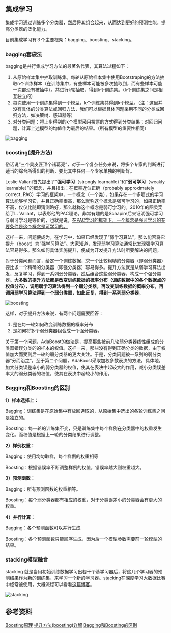 ## 集成学习

集成学习通过训练多个分类器，然后将其组合起来，从而达到更好的预测性能，提高分类器的泛化能力。

目前集成学习有３个主要框架：bagging、boosting、stacking。

### bagging套袋法

bagging是并行集成学习方法的最著名代表，其算法过程如下：

1. 从原始样本集中抽取训练集。每轮从原始样本集中使用Bootstraping的方法抽取n个训练样本（在训练集中，有些样本可能被多次抽取到，而有些样本可能一次都没有被抽中）。共进行k轮抽取，得到k个训练集。（k个训练集之间是相互独立的）
2. 每次使用一个训练集得到一个模型，k个训练集共得到k个模型。（注：这里并没有具体的分类算法或回归方法，我们可以根据具体问题采用不同的分类或回归方法，如决策树、感知器等）
3. 对分类问题：将上步得到的k个模型采用投票的方式得到分类结果；对回归问题，计算上述模型的均值作为最后的结果。（所有模型的重要性相同）

![bagging](https://i.loli.net/2020/05/25/6HXMElOCfYVqFha.png)

### boosting(提升方法)

俗话说“三个臭皮匠顶个诸葛亮”，对于一个复杂任务来说，将多个专家的判断进行适当的综合所得出的判断，要比其中任何一个专家单独的判断好。

 Leslie Valiant首先提出了“**强可学习**（strongly learnable）”和”**弱可学习**（weakly learnable）”的概念，并且指出：在概率近似正确（probably  approximately correct,  PAC）学习的框架中，一个概念（一个类），如果存在一个多项式的学习算法能够学习它，并且正确率很高，那么就称这个概念是强可学习的，如果正确率不高，仅仅比随即猜测略好，那么就称这个概念是弱可学习的。2010年的图灵奖给了L. Valiant，以表彰他的PAC理论。非常有趣的是Schapire后来证明强可学习与弱可学习是等价的，也就是说，<u>在PAC学习的框架下，一个概念是强可学习的充要条件是这个概念是可学习的。</u>

这样一来，问题便成为，在学习中，如果已经发现了“弱学习算法”，那么能否将它提升（boost）为”强学习算法”。大家知道，发现弱学习算法通常比发现强学习算法容易得多。那么如何具体实施提升，便成为开发提升方法时所要解决的问题。

对于分类问题而言，给定一个训练数据，求一个比较粗糙的分类器（即弱分类器）要比求一个精确的分类器（即强分类器）容易得多。提升方法就是从弱学习算法出发，反复学习，得到一系列弱分类器，然后组合这些弱分类器，构成一个强分类器。**大多数的提升方法都是改变训练数据的概率分布（训练数据中的各个数据点的权值分布），调用弱学习算法得到一个弱分类器，再改变训练数据的概率分布，再调用弱学习算法得到一个弱分类器，如此反复，得到一系列弱分类器**。

![boosting](https://i.loli.net/2020/05/25/7DzdFVx8GasNHRo.png)

这样，对于提升方法来说，有两个问题需要回答：

1. 是在每一轮如何改变训练数据的概率分布
2. 是如何将多个弱分类器组合成一个强分类器。

  关于第一个问题，AdaBoost的做法是，提高那些被前几轮弱分类器线性组成的分类器错误分类的的样本的权值。这样一来，那些没有得到正确分类的数据，由于权值加大而受到后一轮的弱分类器的更大关注。于是，分类问题被一系列的弱分类器”分而治之”。至于第二个问题，AdaBoost采取加权多数表决的方法。具体地，加大分类误差率小的弱分类器的权值，使其在表决中起较大的作用，减小分类误差率大的弱分类器的权值，使其在表决中起较小的作用。

### Bagging和Boosting的区别

**1）样本选择上：**

Bagging：训练集是在原始集中有放回选取的，从原始集中选出的各轮训练集之间是独立的。

Boosting：每一轮的训练集不变，只是训练集中每个样例在分类器中的权重发生变化。而权值是根据上一轮的分类结果进行调整。

**2）样例权重：**

Bagging：使用均匀取样，每个样例的权重相等

Boosting：根据错误率不断调整样例的权值，错误率越大则权重越大。

**3）预测函数：**

Bagging：所有预测函数的权重相等。

Boosting：每个弱分类器都有相应的权重，对于分类误差小的分类器会有更大的权重。

**4）并行计算：**

Bagging：各个预测函数可以并行生成

Boosting：各个预测函数只能顺序生成，因为后一个模型参数需要前一轮模型的结果。

### stacking模型融合

stacking 就是当用初始训练数据学习出若干个基学习器后，将这几个学习器的预测结果作为新的训练集，来学习一个新的学习器。stacking在深度学习大数据比赛中经常被使用，大概流程可以看看[这篇博客](https://www.jianshu.com/p/59313f43916f)。

![stacking](https://i.loli.net/2020/05/25/DQZo5tOAhq2uKBl.png)



## 参考资料

[Boosting原理](https://www.jianshu.com/p/11083abc5738)
[提升方法(boosting)详解](https://www.cnblogs.com/linyuanzhou/p/5019166.html)
[Bagging和Boosting的区别](https://www.cnblogs.com/earendil/p/8872001.html)

